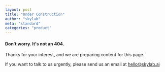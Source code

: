 ```yaml
---
layout: post
title: "Under Construction"
author: "skylab"
meta: "standard"
categories: "product"
---
```


#### Don't worry. It's not an 404.

Thanks for your interest, and we are preparing content for this page.


If you want to talk to us urgently, please send us an email at <a href="mailto:hello@skylab.ai">hello@skylab.ai</a>
